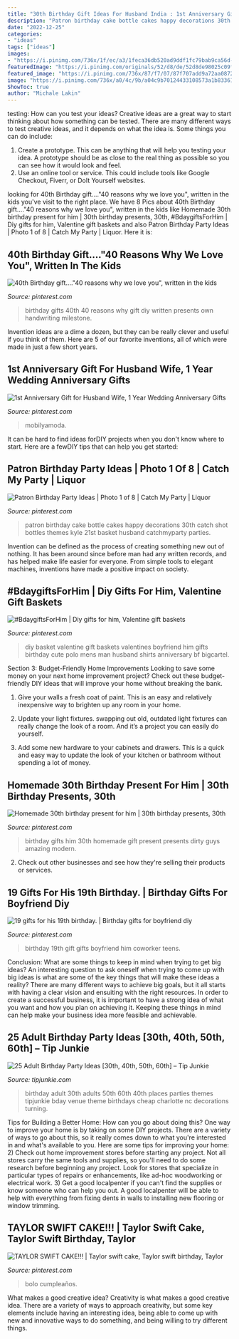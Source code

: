 ```yaml
---
title: "30th Birthday Gift Ideas For Husband India : 1st Anniversary Gift For Husband Wife, 1 Year Wedding Anniversary Gifts"
description: "Patron birthday cake bottle cakes happy decorations 30th catch shot bottles themes kyle 21st basket husband catchmyparty parties"
date: "2022-12-25"
categories:
- "ideas"
tags: ["ideas"]
images:
- "https://i.pinimg.com/736x/1f/ec/a3/1feca36db520ad9ddf1fc79bab9ca56d---reasons-why-we-love-you-th-birthday-gifts.jpg"
featuredImage: "https://i.pinimg.com/originals/52/d8/de/52d8de98025c09f18ee2dfd156fd28cc.jpg"
featured_image: "https://i.pinimg.com/736x/87/f7/07/87f707add9a72aa0872ca643bec0df3f.jpg"
image: "https://i.pinimg.com/736x/a0/4c/9b/a04c9b70124433108573a1b833616ba3.jpg"
ShowToc: true
author: "Michale Lakin"
---
```



testing: How can you test your ideas?
Creative ideas are a great way to start thinking about how something can be tested. There are many different ways to test creative ideas, and it depends on what the idea is. Some things you can do include:
1. Create a prototype. This can be anything that will help you testing your idea. A prototype should be as close to the real thing as possible so you can see how it would look and feel.
2. Use an online tool or service. This could include tools like Google Checkout, Fiverr, or DoIt Yourself websites.

	

		
looking for 40th Birthday gift....&quot;40 reasons why we love you&quot;, written in the kids you've visit to the right place. We have 8 Pics about 40th Birthday gift....&quot;40 reasons why we love you&quot;, written in the kids like Homemade 30th birthday present for him | 30th birthday presents, 30th, #BdaygiftsForHim | Diy gifts for him, Valentine gift baskets and also Patron Birthday Party Ideas | Photo 1 of 8 | Catch My Party | Liquor. Here it is:
		
    
## 40th Birthday Gift....&quot;40 Reasons Why We Love You&quot;, Written In The Kids

<img loading=lazy src="https://i.pinimg.com/736x/1f/ec/a3/1feca36db520ad9ddf1fc79bab9ca56d---reasons-why-we-love-you-th-birthday-gifts.jpg" onerror="this.onerror=null;this.src='https://tse1.mm.bing.net/th?id=OIP.0Nditnhxc6gwZkPQUyC0ygHaJ3&amp;pid=15.1';" alt="40th Birthday gift....&quot;40 reasons why we love you&quot;, written in the kids">

_Source: pinterest.com_

>birthday gifts 40th 40 reasons why gift diy written presents own handwriting milestone. 

	

Invention ideas are a dime a dozen, but they can be really clever and useful if you think of them. Here are 5 of our favorite inventions, all of which were made in just a few short years.

    
## 1st Anniversary Gift For Husband Wife, 1 Year Wedding Anniversary Gifts

<img loading=lazy src="https://i.pinimg.com/736x/a0/4c/9b/a04c9b70124433108573a1b833616ba3.jpg" onerror="this.onerror=null;this.src='https://tse3.mm.bing.net/th?id=OIP.c3MG-ZqYI7akvL_y2ufWxAHaPj&amp;pid=15.1';" alt="1st Anniversary Gift for Husband Wife, 1 Year Wedding Anniversary Gifts">

_Source: pinterest.com_

>mobilyamoda. 

	

It can be hard to find ideas forDIY projects when you don't know where to start. Here are a fewDIY tips that can help you get started: 

    
## Patron Birthday Party Ideas | Photo 1 Of 8 | Catch My Party | Liquor

<img loading=lazy src="https://i.pinimg.com/originals/d8/47/24/d84724bf6dcee8ab9e1f98b73a58deef.jpg" onerror="this.onerror=null;this.src='https://tse2.mm.bing.net/th?id=OIP.5gk3SQKeZu--C5LievpMDgHaJ4&amp;pid=15.1';" alt="Patron Birthday Party Ideas | Photo 1 of 8 | Catch My Party | Liquor">

_Source: pinterest.com_

>patron birthday cake bottle cakes happy decorations 30th catch shot bottles themes kyle 21st basket husband catchmyparty parties. 

	

Invention can be defined as the process of creating something new out of nothing. It has been around since before man had any written records, and has helped make life easier for everyone. From simple tools to elegant machines, inventions have made a positive impact on society.

    
## #BdaygiftsForHim | Diy Gifts For Him, Valentine Gift Baskets

<img loading=lazy src="https://i.pinimg.com/originals/52/d8/de/52d8de98025c09f18ee2dfd156fd28cc.jpg" onerror="this.onerror=null;this.src='https://tse3.mm.bing.net/th?id=OIP.Q8k5rUwW_-xWWFwLSbHPPgHaJ4&amp;pid=15.1';" alt="#BdaygiftsForHim | Diy gifts for him, Valentine gift baskets">

_Source: pinterest.com_

>diy basket valentine gift baskets valentines boyfriend him gifts birthday cute polo mens man husband shirts anniversary bf bigcartel. 

	

Section 3: Budget-Friendly Home Improvements
Looking to save some money on your next home improvement project? Check out these budget-friendly DIY ideas that will improve your home without breaking the bank.
1. Give your walls a fresh coat of paint. This is an easy and relatively inexpensive way to brighten up any room in your home.

2. Update your light fixtures. swapping out old, outdated light fixtures can really change the look of a room. And it’s a project you can easily do yourself.

3. Add some new hardware to your cabinets and drawers. This is a quick and easy way to update the look of your kitchen or bathroom without spending a lot of money.

    
## Homemade 30th Birthday Present For Him | 30th Birthday Presents, 30th

<img loading=lazy src="https://i.pinimg.com/736x/c2/c1/d2/c2c1d2ded0bb4159ea397b241431af04--birthday-presents-for-him--gifts-for-th-birthday-for-him.jpg" onerror="this.onerror=null;this.src='https://tse3.mm.bing.net/th?id=OIP.APu7l0M7PDONBeCmATPrLAAAAA&amp;pid=15.1';" alt="Homemade 30th birthday present for him | 30th birthday presents, 30th">

_Source: pinterest.com_

>birthday gifts him 30th homemade gift present presents dirty guys amazing modern. 

	

2. Check out other businesses and see how they're selling their products or services.

    
## 19 Gifts For His 19th Birthday. | Birthday Gifts For Boyfriend Diy

<img loading=lazy src="https://i.pinimg.com/736x/87/f7/07/87f707add9a72aa0872ca643bec0df3f.jpg" onerror="this.onerror=null;this.src='https://tse2.mm.bing.net/th?id=OIP.D25YP72zZSA16qFfUly1dwHaHa&amp;pid=15.1';" alt="19 gifts for his 19th birthday. | Birthday gifts for boyfriend diy">

_Source: pinterest.com_

>birthday 19th gift gifts boyfriend him coworker teens. 

	

Conclusion: What are some things to keep in mind when trying to get big ideas?
An interesting question to ask oneself when trying to come up with big ideas is what are some of the key things that will make these ideas a reality? There are many different ways to achieve big goals, but it all starts with having a clear vision and ensuiting with the right resources. In order to create a successful business, it is important to have a strong idea of what you want and how you plan on achieving it. Keeping these things in mind can help make your business idea more feasible and achievable.

    
## 25 Adult Birthday Party Ideas [30th, 40th, 50th, 60th] – Tip Junkie

<img loading=lazy src="https://tipjunkie.com/wp-content/uploads/2011/04/2000.jpg" onerror="this.onerror=null;this.src='https://tse3.mm.bing.net/th?id=OIP.hU1Npz7lo4pEL8z-5PKetgHaGb&amp;pid=15.1';" alt="25 Adult Birthday Party Ideas [30th, 40th, 50th, 60th] – Tip Junkie">

_Source: tipjunkie.com_

>birthday adult 30th adults 50th 60th 40th places parties themes tipjunkie bday venue theme birthdays cheap charlotte nc decorations turning. 

	

Tips for Building a Better Home: How can you go about doing this?
One way to improve your home is by taking on some DIY projects. There are a variety of ways to go about this, so it really comes down to what you're interested in and what's available to you. Here are some tips for improving your home: 
2) Check out home improvement stores before starting any project. Not all stores carry the same tools and supplies, so you'll need to do some research before beginning any project. Look for stores that specialize in particular types of repairs or enhancements, like ad-hoc woodworking or electrical work. 
3) Get a good localpenter if you can't find the supplies or know someone who can help you out. A good localpenter will be able to help with everything from fixing dents in walls to installing new flooring or window trimming.

    
## TAYLOR SWIFT CAKE!!! | Taylor Swift Cake, Taylor Swift Birthday, Taylor

<img loading=lazy src="https://i.pinimg.com/736x/bf/ed/68/bfed68e2a4255ceba90b74826198eac5.jpg" onerror="this.onerror=null;this.src='https://tse4.mm.bing.net/th?id=OIP.w3-j-MEmRsuogyQX61LoWwHaKF&amp;pid=15.1';" alt="TAYLOR SWIFT CAKE!!! | Taylor swift cake, Taylor swift birthday, Taylor">

_Source: pinterest.com_

>bolo cumpleaños. 

	

What makes a good creative idea?
Creativity is what makes a good creative idea. There are a variety of ways to approach creativity, but some key elements include having an interesting idea, being able to come up with new and innovative ways to do something, and being willing to try different things.

